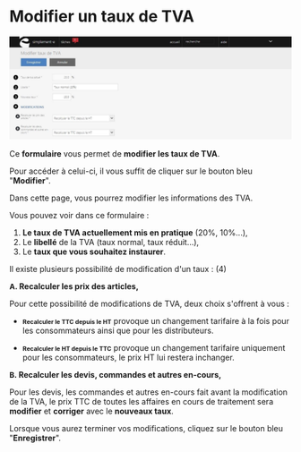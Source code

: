 # Modifier un taux de TVA


![changevat-1jpg](images/changevat-1jpg.jpg)

Ce **formulaire** vous permet de **modifier les taux de TVA**.

Pour accéder à celui-ci, il vous suffit de cliquer sur le bouton bleu "**Modifier**".

Dans cette page, vous pourrez modifier les informations des TVA.

Vous pouvez voir dans ce formulaire :

1.  **Le taux de TVA actuellement mis en pratique** (20%, 10%...),
2.  Le **libellé** de la TVA (taux normal, taux réduit...),
3.  Le **taux que vous souhaitez instaurer**.

Il existe plusieurs possibilité de modification d'un taux : (4)

**<span style="font-size: 10pt;">A</span>. Recalculer les prix des articles,**

Pour cette possibilité de modifications de TVA, deux choix s'offrent à vous :

- <span style="font-size: 8pt;">**Recalculer le TTC depuis le HT**</span> provoque un changement tarifaire à la fois pour les consommateurs ainsi que pour les distributeurs.

- <span style="font-size: 8pt;">**Recalculer le HT depuis le TTC**</span> provoque un changement tarifaire uniquement pour les consommateurs, le prix HT lui restera inchanger.

**<span style="font-size: 10pt;">B</span>. Recalculer les devis, commandes et autres en-cours,**

Pour les devis, les commandes et autres en-cours fait avant la modification de la TVA, le prix TTC de toutes les affaires en cours de traitement sera **modifier** et **corriger** avec le **nouveaux taux**.

Lorsque vous aurez terminer vos modifications, cliquez sur le bouton bleu "**Enregistrer**".